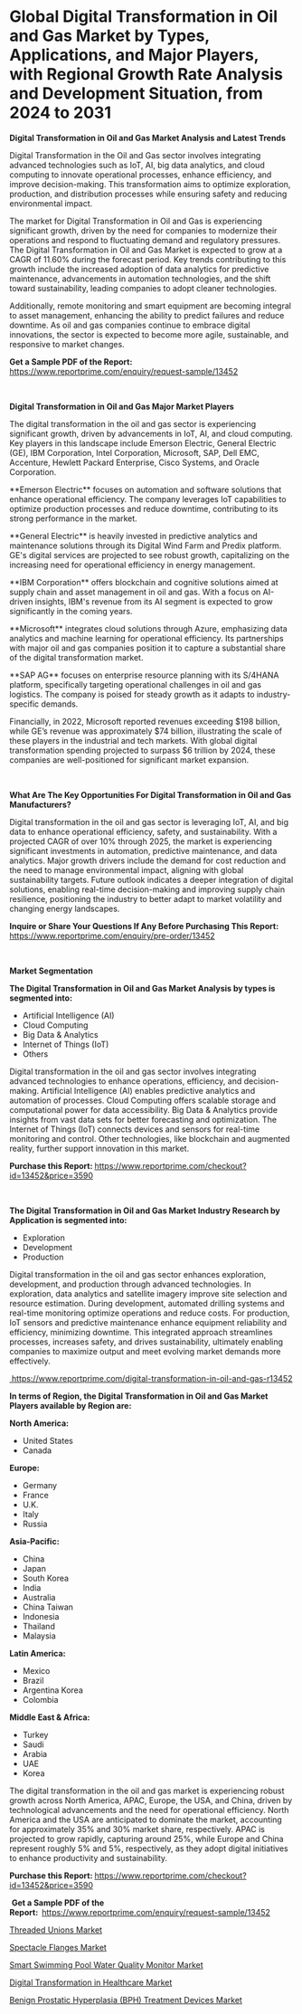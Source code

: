 <p><h1>Global Digital Transformation in Oil and Gas Market by Types, Applications, and Major Players, with Regional Growth Rate Analysis and Development Situation, from 2024 to 2031</h1></p><p><strong>Digital Transformation in Oil and Gas Market Analysis and Latest Trends</strong></p>
<p><p>Digital Transformation in the Oil and Gas sector involves integrating advanced technologies such as IoT, AI, big data analytics, and cloud computing to innovate operational processes, enhance efficiency, and improve decision-making. This transformation aims to optimize exploration, production, and distribution processes while ensuring safety and reducing environmental impact.</p><p>The market for Digital Transformation in Oil and Gas is experiencing significant growth, driven by the need for companies to modernize their operations and respond to fluctuating demand and regulatory pressures. The Digital Transformation in Oil and Gas Market is expected to grow at a CAGR of 11.60% during the forecast period. Key trends contributing to this growth include the increased adoption of data analytics for predictive maintenance, advancements in automation technologies, and the shift toward sustainability, leading companies to adopt cleaner technologies.</p><p>Additionally, remote monitoring and smart equipment are becoming integral to asset management, enhancing the ability to predict failures and reduce downtime. As oil and gas companies continue to embrace digital innovations, the sector is expected to become more agile, sustainable, and responsive to market changes.</p></p>
<p><strong>Get a Sample PDF of the Report:&nbsp;</strong> <a href="https://www.reportprime.com/enquiry/request-sample/13452">https://www.reportprime.com/enquiry/request-sample/13452</a></p>
<p>&nbsp;</p>
<p><strong>Digital Transformation in Oil and Gas Major Market Players</strong></p>
<p><p>The digital transformation in the oil and gas sector is experiencing significant growth, driven by advancements in IoT, AI, and cloud computing. Key players in this landscape include Emerson Electric, General Electric (GE), IBM Corporation, Intel Corporation, Microsoft, SAP, Dell EMC, Accenture, Hewlett Packard Enterprise, Cisco Systems, and Oracle Corporation.</p><p>**Emerson Electric** focuses on automation and software solutions that enhance operational efficiency. The company leverages IoT capabilities to optimize production processes and reduce downtime, contributing to its strong performance in the market.</p><p>**General Electric** is heavily invested in predictive analytics and maintenance solutions through its Digital Wind Farm and Predix platform. GE's digital services are projected to see robust growth, capitalizing on the increasing need for operational efficiency in energy management.</p><p>**IBM Corporation** offers blockchain and cognitive solutions aimed at supply chain and asset management in oil and gas. With a focus on AI-driven insights, IBM's revenue from its AI segment is expected to grow significantly in the coming years.</p><p>**Microsoft** integrates cloud solutions through Azure, emphasizing data analytics and machine learning for operational efficiency. Its partnerships with major oil and gas companies position it to capture a substantial share of the digital transformation market.</p><p>**SAP AG** focuses on enterprise resource planning with its S/4HANA platform, specifically targeting operational challenges in oil and gas logistics. The company is poised for steady growth as it adapts to industry-specific demands.</p><p>Financially, in 2022, Microsoft reported revenues exceeding $198 billion, while GE’s revenue was approximately $74 billion, illustrating the scale of these players in the industrial and tech markets. With global digital transformation spending projected to surpass $6 trillion by 2024, these companies are well-positioned for significant market expansion.</p></p>
<p>&nbsp;</p>
<p><strong>What Are The Key Opportunities For Digital Transformation in Oil and Gas Manufacturers?</strong></p>
<p><p>Digital transformation in the oil and gas sector is leveraging IoT, AI, and big data to enhance operational efficiency, safety, and sustainability. With a projected CAGR of over 10% through 2025, the market is experiencing significant investments in automation, predictive maintenance, and data analytics. Major growth drivers include the demand for cost reduction and the need to manage environmental impact, aligning with global sustainability targets. Future outlook indicates a deeper integration of digital solutions, enabling real-time decision-making and improving supply chain resilience, positioning the industry to better adapt to market volatility and changing energy landscapes.</p></p>
<p><strong>Inquire or Share Your Questions If Any Before Purchasing This Report:</strong> <a href="https://www.reportprime.com/enquiry/pre-order/13452">https://www.reportprime.com/enquiry/pre-order/13452</a></p>
<p>&nbsp;</p>
<p><strong>Market Segmentation</strong></p>
<p><strong>The Digital Transformation in Oil and Gas Market Analysis by types is segmented into:</strong></p>
<p><ul><li>Artificial Intelligence (AI)</li><li>Cloud Computing</li><li>Big Data & Analytics</li><li>Internet of Things (IoT)</li><li>Others</li></ul></p>
<p><p>Digital transformation in the oil and gas sector involves integrating advanced technologies to enhance operations, efficiency, and decision-making. Artificial Intelligence (AI) enables predictive analytics and automation of processes. Cloud Computing offers scalable storage and computational power for data accessibility. Big Data & Analytics provide insights from vast data sets for better forecasting and optimization. The Internet of Things (IoT) connects devices and sensors for real-time monitoring and control. Other technologies, like blockchain and augmented reality, further support innovation in this market.</p></p>
<p><strong>Purchase this Report:&nbsp;</strong><a href="https://www.reportprime.com/checkout?id=13452&price=3590">https://www.reportprime.com/checkout?id=13452&price=3590</a></p>
<p>&nbsp;</p>
<p><strong>The Digital Transformation in Oil and Gas Market Industry Research by Application is segmented into:</strong></p>
<p><ul><li>Exploration</li><li>Development</li><li>Production</li></ul></p>
<p><p>Digital transformation in the oil and gas sector enhances exploration, development, and production through advanced technologies. In exploration, data analytics and satellite imagery improve site selection and resource estimation. During development, automated drilling systems and real-time monitoring optimize operations and reduce costs. For production, IoT sensors and predictive maintenance enhance equipment reliability and efficiency, minimizing downtime. This integrated approach streamlines processes, increases safety, and drives sustainability, ultimately enabling companies to maximize output and meet evolving market demands more effectively.</p></p>
<p><a href="https://www.reportprime.com/digital-transformation-in-oil-and-gas-r13452">&nbsp;https://www.reportprime.com/digital-transformation-in-oil-and-gas-r13452</a></p>
<p><strong>In terms of Region, the Digital Transformation in Oil and Gas Market Players available by Region are:</strong></p>
<p>
    <p> <strong> North America: </strong>
        <ul>
            <li>United States</li>
            <li>Canada</li>
        </ul>
        </p> 
    <p> <strong> Europe: </strong>
        <ul>
            <li>Germany</li>
            <li>France</li>
            <li>U.K.</li>
            <li>Italy</li>
            <li>Russia</li>
        </ul>
        </p> 
    <p> <strong> Asia-Pacific: </strong>
        <ul>
            <li>China</li>
            <li>Japan</li>
            <li>South Korea</li>
            <li>India</li>
            <li>Australia</li>
            <li>China Taiwan</li>
            <li>Indonesia</li>
            <li>Thailand</li>
            <li>Malaysia</li>
        </ul>
        </p> 
    <p> <strong> Latin America: </strong>
        <ul>
            <li>Mexico</li>
            <li>Brazil</li>
            <li>Argentina Korea</li>
            <li>Colombia</li>
        </ul>
        </p> 
    <p> <strong> Middle East & Africa: </strong>
        <ul>
            <li>Turkey</li>
            <li>Saudi</li>
            <li>Arabia</li>
            <li>UAE</li>
            <li>Korea</li>
        </ul>
    </p>
    </p>
<p><p>The digital transformation in the oil and gas market is experiencing robust growth across North America, APAC, Europe, the USA, and China, driven by technological advancements and the need for operational efficiency. North America and the USA are anticipated to dominate the market, accounting for approximately 35% and 30% market share, respectively. APAC is projected to grow rapidly, capturing around 25%, while Europe and China represent roughly 5% and 5%, respectively, as they adopt digital initiatives to enhance productivity and sustainability.</p></p>
<p><strong>Purchase this Report: </strong><a href="https://www.reportprime.com/checkout?id=13452&price=3590">https://www.reportprime.com/checkout?id=13452&price=3590</a></p>
<p>&nbsp;<strong>Get a Sample PDF of the Report:&nbsp;&nbsp;</strong><a href="https://www.reportprime.com/enquiry/request-sample/13452">https://www.reportprime.com/enquiry/request-sample/13452</a></p>
<p><strong></strong></p>
<p><p><a href="https://www.linkedin.com/pulse/threaded-unions-market-research-report-exploring-size-buzic?trackingId=SUYwDACWRNmzke3HwP3iNw%3D%3D">Threaded Unions Market</a></p><p><a href="https://www.linkedin.com/pulse/insights-spectacle-flanges-industry-market-financial-ddoqc?trackingId=2koh1UpVQZKeATN0kC6XXw%3D%3D">Spectacle Flanges Market</a></p><p><a href="https://medium.com/@emma.white454357/the-global-smart-swimming-pool-water-quality-monitor-market-is-a-dynamic-and-growing-industry-39337a63de57">Smart Swimming Pool Water Quality Monitor Market</a></p><p><a href="https://github.com/dfs4ff/Market-Research-Report-List-1/blob/main/digital-transformation-in-healthcare-market.md">Digital Transformation in Healthcare Market</a></p><p><a href="https://issuu.com/reportprime-2/docs/benign-prostatic-hyperplasia-bph-tr_fd310b1a01af1e">Benign Prostatic Hyperplasia (BPH) Treatment Devices Market</a></p></p>